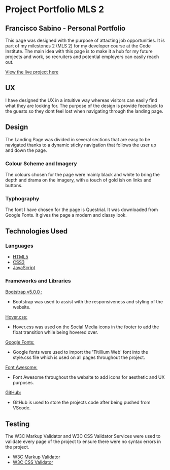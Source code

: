 # Project Portfolio MLS 2

## Francisco Sabino - Personal Portfolio

This page was designed with the purpose of attacting job opportunities. It is part of my milestones 2 (MLS 2) for my developer course at the Code Institute. The main idea with this page is to make it a hub for my future projects and work, so recruiters and potential employers can easily reach out.

[View the live project here](https://fdasabino.github.io/Portfolio-Project/)

## UX

I have designed the UX in a intuitive way whereas visitors can easily find what they are looking for. The purpose of the design is provide feedback to the guests so they dont feel lost when navigating through the landing page.

## Design

The Landing Page was divided in several sections that are easy to be navigated thanks to a dynamic sticky navigation that follows the user up and down the page.

### Colour Scheme and Imagery

The colours chosen for the page were mainly black and white to bring the depth and drama on the imagery, with a touch of gold ish on links and buttons.

### Typhography

The font I have chosen for the page is Questrial. It was downloaded from Google Fonts. It gives the page a modern and classy look.

## Technologies Used

### Languages

- [HTML5](https://en.wikipedia.org/wiki/HTML5)
- [CSS3](https://en.wikipedia.org/wiki/Cascading_Style_Sheets)
- [JavaScript](https://en.wikipedia.org/wiki/javascript)

### Frameworks and Libraries

[Bootstrap v5.0.0 :](https://getbootstrap.com/)

- Bootstrap was used to assist with the responsiveness and styling of the website.

[Hover.css:](https://ianlunn.github.io/Hover/)

- Hover.css was used on the Social Media icons in the footer to add the float transition while being hovered over.

[Google Fonts:](https://fonts.google.com/)

- Google fonts were used to import the 'Titillium Web' font into the style.css file which is used on all pages throughout the project.

[Font Awesome:](https://fontawesome.com/)

- Font Awesome throughout the website to add icons for aesthetic and UX purposes.

[GitHub:](https://github.com/)

- GitHub is used to store the projects code after being pushed from VScode.

## Testing

The W3C Markup Validator and W3C CSS Validator Services were used to validate every page of the project to ensure there were no syntax errors in the project.

- [W3C Markup Validator](https://jigsaw.w3.org/css-validator/#validate_by_input)
- [W3C CSS Validator](https://jigsaw.w3.org/css-validator/#validate_by_input)
